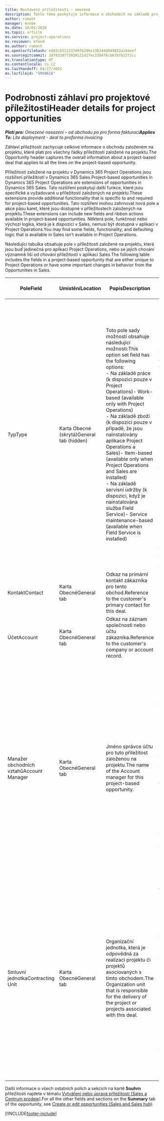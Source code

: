 ```yaml
---
title: Nastavení příležitosti – omezené
description: Tohle téma poskytuje informace o obchodech na základě projektu a řádkách příležitosti na základě projektu.
author: rumant
manager: Annbe
ms.date: 10/01/2020
ms.topic: article
ms.service: project-operations
ms.reviewer: kfend
ms.author: rumant
ms.openlocfilehash: ed82cb511337d9f6286e13b244d049022a184eef
ms.sourcegitcommit: 3d78338773929121d17ec3386f6cb67bfb2272cc
ms.translationtype: HT
ms.contentlocale: cs-CZ
ms.lasthandoff: 04/27/2021
ms.locfileid: "5950616"
---
```

# <a name="header-details-for-project-opportunities"></a><span data-ttu-id="c5302-103">Podrobnosti záhlaví pro projektové příležitosti</span><span class="sxs-lookup"><span data-stu-id="c5302-103">Header details for project opportunities</span></span>

<span data-ttu-id="c5302-104">_**Platí pro:** Omezené nasazení – od obchodu po pro forma fakturaci_</span><span class="sxs-lookup"><span data-stu-id="c5302-104">_**Applies To:** Lite deployment - deal to proforma invoicing_</span></span>

<span data-ttu-id="c5302-105">Záhlaví příležitosti zachycuje celkové informace o obchodu založeném na projektu, které platí pro všechny řádky příležitosti založené na projektu.</span><span class="sxs-lookup"><span data-stu-id="c5302-105">The Opportunity header captures the overall information about a project-based deal that applies to all the lines on the project-based opportunity.</span></span>

<span data-ttu-id="c5302-106">Příležitosti založené na projektu v Dynamics 365 Project Operations jsou rozšíření příležitostí v Dynamics 365 Sales.</span><span class="sxs-lookup"><span data-stu-id="c5302-106">Project-based opportunities in Dynamics 365 Project Operations are extensions of opportunities in Dynamics 365 Sales.</span></span> <span data-ttu-id="c5302-107">Tato rozšíření poskytují další funkce, které jsou specifické a vyžadované u příležitostí založených na projektu.</span><span class="sxs-lookup"><span data-stu-id="c5302-107">These extensions provide additional functionality that is specific to and required for project-based opportunities.</span></span> <span data-ttu-id="c5302-108">Tato rozšíření mohou zahrnovat nová pole a akce pásu karet, které jsou dostupné v příležitostech založených na projektu.</span><span class="sxs-lookup"><span data-stu-id="c5302-108">These extensions can include new fields and ribbon actions available in project-based opportunities.</span></span> <span data-ttu-id="c5302-109">Některá pole, funkčnost nebo výchozí logika, která je k dispozici v Sales, nemusí být dostupná v aplikaci v Project Operations.</span><span class="sxs-lookup"><span data-stu-id="c5302-109">You may find some fields, functionality, and defaulting logic that is available in Sales isn't available in Project Operations.</span></span>

<span data-ttu-id="c5302-110">Následující tabulka obsahuje pole v příležitosti založené na projektu, která jsou buď jedinečná pro aplikaci Project Operations, nebo se jejich chování významně liší od chování příležitostí v aplikaci Sales.</span><span class="sxs-lookup"><span data-stu-id="c5302-110">The following table includes the fields in a project-based opportunity that are either unique to Project Operations or have some important changes in behavior from the Opportunities in Sales.</span></span>

| <span data-ttu-id="c5302-111">**Pole**</span><span class="sxs-lookup"><span data-stu-id="c5302-111">**Field**</span></span> | <span data-ttu-id="c5302-112">**Umístění**</span><span class="sxs-lookup"><span data-stu-id="c5302-112">**Location**</span></span> | <span data-ttu-id="c5302-113">**Popis**</span><span class="sxs-lookup"><span data-stu-id="c5302-113">**Description**</span></span> | <span data-ttu-id="c5302-114">**Dopad na příjem dat**</span><span class="sxs-lookup"><span data-stu-id="c5302-114">**Downstream impact**</span></span> |
| --- | --- | --- | --- |
| <span data-ttu-id="c5302-115">Typ</span><span class="sxs-lookup"><span data-stu-id="c5302-115">Type</span></span> | <span data-ttu-id="c5302-116">Karta Obecné (skrytá)</span><span class="sxs-lookup"><span data-stu-id="c5302-116">General tab (hidden)</span></span> | <span data-ttu-id="c5302-117">Toto pole sady možností obsahuje následující možnosti:</span><span class="sxs-lookup"><span data-stu-id="c5302-117">This option set field has the following options:</span></span></br><span data-ttu-id="c5302-118">- Na základě práce (k dispozici pouze v Project Operations)</span><span class="sxs-lookup"><span data-stu-id="c5302-118">- Work-based (available only with Project Operations)</span></span></br><span data-ttu-id="c5302-119">- Na základě zboží (k dispozici pouze v případě, že jsou nainstalovány aplikace Project Operations a Sales)</span><span class="sxs-lookup"><span data-stu-id="c5302-119">- Item-based (available only when Project Operations and Sales are installed)</span></span></br><span data-ttu-id="c5302-120">- Na základě servisní údržby (k dispozici, když je nainstalována služba Field Service)</span><span class="sxs-lookup"><span data-stu-id="c5302-120">- Service maintenance-based (available when Field Service is installed)</span></span> | <span data-ttu-id="c5302-121">Když použijete aplikaci Project Operations, hodnota tohoto pole se automaticky nastaví na **Na základě práce**, takže příležitost je klasifikována jako projektová.</span><span class="sxs-lookup"><span data-stu-id="c5302-121">When you use Project Operations, this field value is automatically set to **Work-based** which classifies the Opportunity as project-based.</span></span> <span data-ttu-id="c5302-122">Příležitost by měla být založená na projektu, aby byla povolena všechna rozšíření a funkce specifické pro projekt v procesu následného prodeje pro tento obchod.</span><span class="sxs-lookup"><span data-stu-id="c5302-122">An Opportunity should be project-based to enable all project-specific extensions and functionality in the downstream sales process for this deal.</span></span> |
| <span data-ttu-id="c5302-123">Kontakt</span><span class="sxs-lookup"><span data-stu-id="c5302-123">Contact</span></span> | <span data-ttu-id="c5302-124">Karta Obecné</span><span class="sxs-lookup"><span data-stu-id="c5302-124">General tab</span></span> | <span data-ttu-id="c5302-125">Odkaz na primární kontakt zákazníka pro tento obchod.</span><span class="sxs-lookup"><span data-stu-id="c5302-125">Reference to the customer's primary contact for this deal.</span></span> | |
| <span data-ttu-id="c5302-126">Účet</span><span class="sxs-lookup"><span data-stu-id="c5302-126">Account</span></span> | <span data-ttu-id="c5302-127">Karta Obecné</span><span class="sxs-lookup"><span data-stu-id="c5302-127">General tab</span></span> | <span data-ttu-id="c5302-128">Odkaz na záznam společnosti nebo účtu zákazníka.</span><span class="sxs-lookup"><span data-stu-id="c5302-128">Reference to the customer's company or account record.</span></span> | |
| <span data-ttu-id="c5302-129">Manažer obchodních vztahů</span><span class="sxs-lookup"><span data-stu-id="c5302-129">Account Manager</span></span> | <span data-ttu-id="c5302-130">Karta Obecné</span><span class="sxs-lookup"><span data-stu-id="c5302-130">General tab</span></span> | <span data-ttu-id="c5302-131">Jméno správce účtu pro tuto příležitost založenou na projektu.</span><span class="sxs-lookup"><span data-stu-id="c5302-131">The name of the Account manager for this project-based opportunity.</span></span> | <span data-ttu-id="c5302-132">Manažer obchodních vztahů je zodpovědný za řízení vztahu se zákazníkem až do dokončení tohoto projektu.</span><span class="sxs-lookup"><span data-stu-id="c5302-132">The Account manager is responsible for managing the relationship with the customer through the completion of this project.</span></span> <span data-ttu-id="c5302-133">Smluvní jednotka je nastavena na výchozí hodnoty na základě záznamu rezervovatelného zdroje svázaného se správcem účtu.</span><span class="sxs-lookup"><span data-stu-id="c5302-133">Based on the bookable resource record tied to the Account manager, the contracting unit is defaulted.</span></span> |
| <span data-ttu-id="c5302-134">Smluvní jednotka</span><span class="sxs-lookup"><span data-stu-id="c5302-134">Contracting Unit</span></span> | <span data-ttu-id="c5302-135">Karta Obecné</span><span class="sxs-lookup"><span data-stu-id="c5302-135">General tab</span></span> | <span data-ttu-id="c5302-136">Organizační jednotka, která je odpovědná za realizaci projektu či projektů asociovaných s tímto obchodem.</span><span class="sxs-lookup"><span data-stu-id="c5302-136">The Organization unit that is responsible for the delivery of the project or projects associated with this deal.</span></span> | <span data-ttu-id="c5302-137">Smluvní jednotka je divize společnosti, která dokončí projekty po uzavření obchodu.</span><span class="sxs-lookup"><span data-stu-id="c5302-137">The contracting unit is the division of the company that will complete the project(s) after the deal is closed.</span></span> <span data-ttu-id="c5302-138">Každá smluvní jednotka má měnu a tato měna se používá k vykazování odhadovaných a skutečných nákladů vzniklých během projektu.</span><span class="sxs-lookup"><span data-stu-id="c5302-138">Every contracting unit has a currency, and this currency is used to report estimated and actual costs incurred during the project.</span></span> |

<span data-ttu-id="c5302-139">Další informace o všech ostatních polích a sekcích na kartě **Souhrn** příležitosti najdete v tématu [Vytváření nebo úprava příležitostí (Sales a Centrum prodeje)](/dynamics365/sales-enterprise/create-edit-opportunity-sales).</span><span class="sxs-lookup"><span data-stu-id="c5302-139">For all the other fields and sections on the **Summary** tab of the opportunity, see [Create or edit opportunities (Sales and Sales hub)](/dynamics365/sales-enterprise/create-edit-opportunity-sales)</span></span>


[!INCLUDE[footer-include](../../includes/footer-banner.md)]

